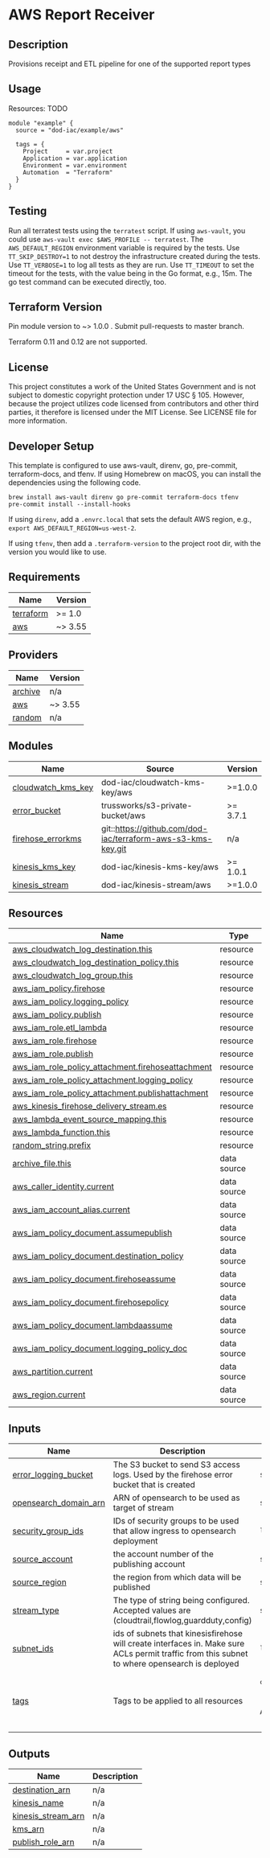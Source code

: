 <!-- BEGINNING OF PRE-COMMIT-TERRAFORM DOCS HOOK -->
# AWS Report Receiver

## Description

Provisions receipt and ETL pipeline for one of the supported report types

## Usage

Resources:
TODO

```hcl
module "example" {
  source = "dod-iac/example/aws"

  tags = {
    Project     = var.project
    Application = var.application
    Environment = var.environment
    Automation  = "Terraform"
  }
}
```

## Testing

Run all terratest tests using the `terratest` script.  If using `aws-vault`, you could use `aws-vault exec $AWS_PROFILE -- terratest`.  The `AWS_DEFAULT_REGION` environment variable is required by the tests.  Use `TT_SKIP_DESTROY=1` to not destroy the infrastructure created during the tests.  Use `TT_VERBOSE=1` to log all tests as they are run.  Use `TT_TIMEOUT` to set the timeout for the tests, with the value being in the Go format, e.g., 15m.  The go test command can be executed directly, too.

## Terraform Version

Pin module version to ~> 1.0.0 . Submit pull-requests to master branch.

Terraform 0.11 and 0.12 are not supported.

## License

This project constitutes a work of the United States Government and is not subject to domestic copyright protection under 17 USC § 105.  However, because the project utilizes code licensed from contributors and other third parties, it therefore is licensed under the MIT License.  See LICENSE file for more information.

## Developer Setup

This template is configured to use aws-vault, direnv, go, pre-commit, terraform-docs, and tfenv.  If using Homebrew on macOS, you can install the dependencies using the following code.

```shell
brew install aws-vault direnv go pre-commit terraform-docs tfenv
pre-commit install --install-hooks
```

If using `direnv`, add a `.envrc.local` that sets the default AWS region, e.g., `export AWS_DEFAULT_REGION=us-west-2`.

If using `tfenv`, then add a `.terraform-version` to the project root dir, with the version you would like to use.

## Requirements

| Name | Version |
|------|---------|
| <a name="requirement_terraform"></a> [terraform](#requirement\_terraform) | >= 1.0 |
| <a name="requirement_aws"></a> [aws](#requirement\_aws) | ~> 3.55 |

## Providers

| Name | Version |
|------|---------|
| <a name="provider_archive"></a> [archive](#provider\_archive) | n/a |
| <a name="provider_aws"></a> [aws](#provider\_aws) | ~> 3.55 |
| <a name="provider_random"></a> [random](#provider\_random) | n/a |

## Modules

| Name | Source | Version |
|------|--------|---------|
| <a name="module_cloudwatch_kms_key"></a> [cloudwatch\_kms\_key](#module\_cloudwatch\_kms\_key) | dod-iac/cloudwatch-kms-key/aws | >=1.0.0 |
| <a name="module_error_bucket"></a> [error\_bucket](#module\_error\_bucket) | trussworks/s3-private-bucket/aws | >= 3.7.1 |
| <a name="module_firehose_errorkms"></a> [firehose\_errorkms](#module\_firehose\_errorkms) | git::https://github.com/dod-iac/terraform-aws-s3-kms-key.git | n/a |
| <a name="module_kinesis_kms_key"></a> [kinesis\_kms\_key](#module\_kinesis\_kms\_key) | dod-iac/kinesis-kms-key/aws | >= 1.0.1 |
| <a name="module_kinesis_stream"></a> [kinesis\_stream](#module\_kinesis\_stream) | dod-iac/kinesis-stream/aws | >=1.0.0 |

## Resources

| Name | Type |
|------|------|
| [aws_cloudwatch_log_destination.this](https://registry.terraform.io/providers/hashicorp/aws/latest/docs/resources/cloudwatch_log_destination) | resource |
| [aws_cloudwatch_log_destination_policy.this](https://registry.terraform.io/providers/hashicorp/aws/latest/docs/resources/cloudwatch_log_destination_policy) | resource |
| [aws_cloudwatch_log_group.this](https://registry.terraform.io/providers/hashicorp/aws/latest/docs/resources/cloudwatch_log_group) | resource |
| [aws_iam_policy.firehose](https://registry.terraform.io/providers/hashicorp/aws/latest/docs/resources/iam_policy) | resource |
| [aws_iam_policy.logging_policy](https://registry.terraform.io/providers/hashicorp/aws/latest/docs/resources/iam_policy) | resource |
| [aws_iam_policy.publish](https://registry.terraform.io/providers/hashicorp/aws/latest/docs/resources/iam_policy) | resource |
| [aws_iam_role.etl_lambda](https://registry.terraform.io/providers/hashicorp/aws/latest/docs/resources/iam_role) | resource |
| [aws_iam_role.firehose](https://registry.terraform.io/providers/hashicorp/aws/latest/docs/resources/iam_role) | resource |
| [aws_iam_role.publish](https://registry.terraform.io/providers/hashicorp/aws/latest/docs/resources/iam_role) | resource |
| [aws_iam_role_policy_attachment.firehoseattachment](https://registry.terraform.io/providers/hashicorp/aws/latest/docs/resources/iam_role_policy_attachment) | resource |
| [aws_iam_role_policy_attachment.logging_policy](https://registry.terraform.io/providers/hashicorp/aws/latest/docs/resources/iam_role_policy_attachment) | resource |
| [aws_iam_role_policy_attachment.publishattachment](https://registry.terraform.io/providers/hashicorp/aws/latest/docs/resources/iam_role_policy_attachment) | resource |
| [aws_kinesis_firehose_delivery_stream.es](https://registry.terraform.io/providers/hashicorp/aws/latest/docs/resources/kinesis_firehose_delivery_stream) | resource |
| [aws_lambda_event_source_mapping.this](https://registry.terraform.io/providers/hashicorp/aws/latest/docs/resources/lambda_event_source_mapping) | resource |
| [aws_lambda_function.this](https://registry.terraform.io/providers/hashicorp/aws/latest/docs/resources/lambda_function) | resource |
| [random_string.prefix](https://registry.terraform.io/providers/hashicorp/random/latest/docs/resources/string) | resource |
| [archive_file.this](https://registry.terraform.io/providers/hashicorp/archive/latest/docs/data-sources/file) | data source |
| [aws_caller_identity.current](https://registry.terraform.io/providers/hashicorp/aws/latest/docs/data-sources/caller_identity) | data source |
| [aws_iam_account_alias.current](https://registry.terraform.io/providers/hashicorp/aws/latest/docs/data-sources/iam_account_alias) | data source |
| [aws_iam_policy_document.assumepublish](https://registry.terraform.io/providers/hashicorp/aws/latest/docs/data-sources/iam_policy_document) | data source |
| [aws_iam_policy_document.destination_policy](https://registry.terraform.io/providers/hashicorp/aws/latest/docs/data-sources/iam_policy_document) | data source |
| [aws_iam_policy_document.firehoseassume](https://registry.terraform.io/providers/hashicorp/aws/latest/docs/data-sources/iam_policy_document) | data source |
| [aws_iam_policy_document.firehosepolicy](https://registry.terraform.io/providers/hashicorp/aws/latest/docs/data-sources/iam_policy_document) | data source |
| [aws_iam_policy_document.lambdaassume](https://registry.terraform.io/providers/hashicorp/aws/latest/docs/data-sources/iam_policy_document) | data source |
| [aws_iam_policy_document.logging_policy_doc](https://registry.terraform.io/providers/hashicorp/aws/latest/docs/data-sources/iam_policy_document) | data source |
| [aws_partition.current](https://registry.terraform.io/providers/hashicorp/aws/latest/docs/data-sources/partition) | data source |
| [aws_region.current](https://registry.terraform.io/providers/hashicorp/aws/latest/docs/data-sources/region) | data source |

## Inputs

| Name | Description | Type | Default | Required |
|------|-------------|------|---------|:--------:|
| <a name="input_error_logging_bucket"></a> [error\_logging\_bucket](#input\_error\_logging\_bucket) | The S3 bucket to send S3 access logs. Used by the firehose error bucket that is created | `string` | n/a | yes |
| <a name="input_opensearch_domain_arn"></a> [opensearch\_domain\_arn](#input\_opensearch\_domain\_arn) | ARN of opensearch to be used as target of stream | `string` | n/a | yes |
| <a name="input_security_group_ids"></a> [security\_group\_ids](#input\_security\_group\_ids) | IDs of security groups to be used that allow ingress to opensearch deployment | `list(string)` | n/a | yes |
| <a name="input_source_account"></a> [source\_account](#input\_source\_account) | the account number of the publishing account | `string` | n/a | yes |
| <a name="input_source_region"></a> [source\_region](#input\_source\_region) | the region from which data will be published | `string` | `"us-west-2"` | no |
| <a name="input_stream_type"></a> [stream\_type](#input\_stream\_type) | The type of string being configured. Accepted values are (cloudtrail,flowlog,guardduty,config) | `string` | n/a | yes |
| <a name="input_subnet_ids"></a> [subnet\_ids](#input\_subnet\_ids) | ids of subnets that kinesisfirehose will create interfaces in. Make sure ACLs permit traffic from this subnet to where opensearch is deployed | `list(string)` | n/a | yes |
| <a name="input_tags"></a> [tags](#input\_tags) | Tags to be applied to all resources | <pre>object({<br>    Project     = string<br>    Environment = string<br>    Application = string<br>  })</pre> | <pre>{<br>  "Application": "infra",<br>  "Environment": "dev",<br>  "Project": "elmo"<br>}</pre> | no |

## Outputs

| Name | Description |
|------|-------------|
| <a name="output_destination_arn"></a> [destination\_arn](#output\_destination\_arn) | n/a |
| <a name="output_kinesis_name"></a> [kinesis\_name](#output\_kinesis\_name) | n/a |
| <a name="output_kinesis_stream_arn"></a> [kinesis\_stream\_arn](#output\_kinesis\_stream\_arn) | n/a |
| <a name="output_kms_arn"></a> [kms\_arn](#output\_kms\_arn) | n/a |
| <a name="output_publish_role_arn"></a> [publish\_role\_arn](#output\_publish\_role\_arn) | n/a |
<!-- END OF PRE-COMMIT-TERRAFORM DOCS HOOK -->
